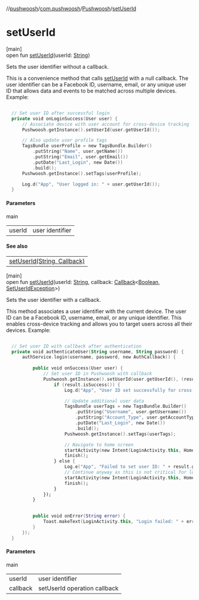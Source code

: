 //[pushwoosh](../../../index.md)/[com.pushwoosh](../index.md)/[Pushwoosh](index.md)/[setUserId](set-user-id.md)

# setUserId

[main]\
open fun [setUserId](set-user-id.md)(userId: [String](https://developer.android.com/reference/kotlin/java/lang/String.html))

Sets the user identifier without a callback. 

 This is a convenience method that calls [setUserId](set-user-id.md) with a null callback. The user identifier can be a Facebook ID, username, email, or any unique user ID that allows data and events to be matched across multiple devices.  Example: 

```kotlin

  // Set user ID after successful login
  private void onLoginSuccess(User user) {
      // Associate device with user account for cross-device tracking
      Pushwoosh.getInstance().setUserId(user.getUserId());

      // Also update user profile tags
      TagsBundle userProfile = new TagsBundle.Builder()
          .putString("Name", user.getName())
          .putString("Email", user.getEmail())
          .putDate("Last_Login", new Date())
          .build();
      Pushwoosh.getInstance().setTags(userProfile);

      Log.d("App", "User logged in: " + user.getUserId());
  }

```

#### Parameters

main

| | |
|---|---|
| userId | user identifier |

#### See also

| |
|---|
| [setUserId(String, Callback)](set-user-id.md) |

[main]\
open fun [setUserId](set-user-id.md)(userId: [String](https://developer.android.com/reference/kotlin/java/lang/String.html), callback: [Callback](../../com.pushwoosh.function/-callback/index.md)&lt;[Boolean](https://developer.android.com/reference/kotlin/java/lang/Boolean.html), [SetUserIdException](../../com.pushwoosh.exception/-set-user-id-exception/index.md)&gt;)

Sets the user identifier with a callback. 

 This method associates a user identifier with the current device. The user ID can be a Facebook ID, username, email, or any unique identifier. This enables cross-device tracking and allows you to target users across all their devices.  Example: 

```kotlin

  // Set user ID with callback after authentication
  private void authenticateUser(String username, String password) {
      authService.login(username, password, new AuthCallback() {
          
          public void onSuccess(User user) {
              // Set user ID in Pushwoosh with callback
              Pushwoosh.getInstance().setUserId(user.getUserId(), (result) -> {
                  if (result.isSuccess()) {
                      Log.d("App", "User ID set successfully for cross-device tracking");

                      // Update additional user data
                      TagsBundle userTags = new TagsBundle.Builder()
                          .putString("Username", user.getUsername())
                          .putString("Account_Type", user.getAccountType())
                          .putDate("Last_Login", new Date())
                          .build();
                      Pushwoosh.getInstance().setTags(userTags);

                      // Navigate to home screen
                      startActivity(new Intent(LoginActivity.this, HomeActivity.class));
                      finish();
                  } else {
                      Log.e("App", "Failed to set user ID: " + result.getException().getMessage());
                      // Continue anyway as this is not critical for login
                      startActivity(new Intent(LoginActivity.this, HomeActivity.class));
                      finish();
                  }
              });
          }

          
          public void onError(String error) {
              Toast.makeText(LoginActivity.this, "Login failed: " + error, Toast.LENGTH_SHORT).show();
          }
      });
  }

```

#### Parameters

main

| | |
|---|---|
| userId | user identifier |
| callback | setUserId operation callback |
